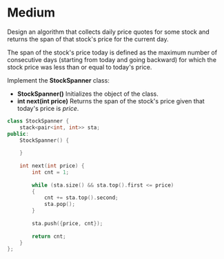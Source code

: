 # Medium

Design an algorithm that collects daily price quotes for some stock and returns the span of that stock's price for the current day.

The span of the stock's price today is defined as the maximum number of consecutive days (starting from today and going backward) for which the stock price was less than or equal to today's price.

Implement the **StockSpanner** class:

- **StockSpanner()** Initializes the object of the class.
- **int next(int price)** Returns the span of the stock's price given that today's price is $price$.

```cpp
class StockSpanner {
    stack<pair<int, int>> sta;
public:
    StockSpanner() {
        
    }
    
    int next(int price) {
        int cnt = 1;
        
        while (sta.size() && sta.top().first <= price)
        {
            cnt += sta.top().second;
            sta.pop();
        }
        
        sta.push({price, cnt});
        
        return cnt;
    }
};
```
